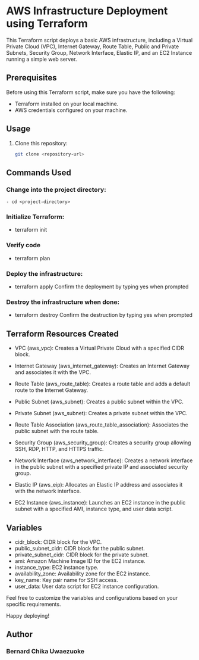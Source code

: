 # AWS Infrastructure Deployment using Terraform

This Terraform script deploys a basic AWS infrastructure, including a Virtual Private Cloud (VPC), Internet Gateway, Route Table, Public and Private Subnets, Security Group, Network Interface, Elastic IP, and an EC2 Instance running a simple web server.

## Prerequisites

Before using this Terraform script, make sure you have the following:

- Terraform installed on your local machine.
- AWS credentials configured on your machine.

## Usage

1. Clone this repository:

   ```bash
   git clone <repository-url>
   
## Commands Used

### Change into the project directory:
```
- cd <project-directory>
```
### Initialize Terraform:
- terraform init

### Verify code
- terraform plan

### Deploy the infrastructure:
- terraform apply
Confirm the deployment by typing yes when prompted

### Destroy the infrastructure when done:
- terraform destroy
Confirm the destruction by typing yes when prompted


## Terraform Resources Created

- VPC (aws_vpc): Creates a Virtual Private Cloud with a specified CIDR block.

- Internet Gateway (aws_internet_gateway): Creates an Internet Gateway and associates it with the VPC.

- Route Table (aws_route_table): Creates a route table and adds a default route to the Internet Gateway.

- Public Subnet (aws_subnet): Creates a public subnet within the VPC.

- Private Subnet (aws_subnet): Creates a private subnet within the VPC.

- Route Table Association (aws_route_table_association): Associates the public subnet with the route table.

- Security Group (aws_security_group): Creates a security group allowing SSH, RDP, HTTP, and HTTPS traffic.

- Network Interface (aws_network_interface): Creates a network interface in the public subnet with a specified private IP and associated security group.

- Elastic IP (aws_eip): Allocates an Elastic IP address and associates it with the network interface.

- EC2 Instance (aws_instance): Launches an EC2 instance in the public subnet with a specified AMI, instance type, and user data script.


## Variables

- cidr_block: CIDR block for the VPC.
- public_subnet_cidr: CIDR block for the public subnet.
- private_subnet_cidr: CIDR block for the private subnet.
- ami: Amazon Machine Image ID for the EC2 instance.
- instance_type: EC2 instance type.
- availability_zone: Availability zone for the EC2 instance.
- key_name: Key pair name for SSH access.
- user_data: User data script for EC2 instance configuration.

Feel free to customize the variables and configurations based on your specific requirements.

Happy deploying!

## Author
### Bernard Chika Uwaezuoke
